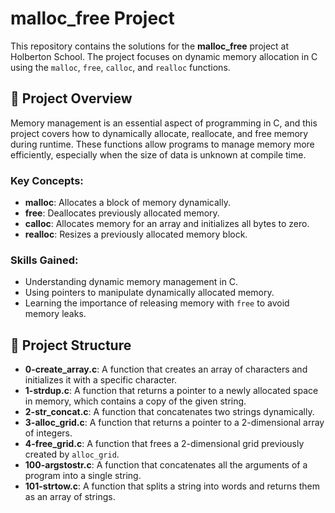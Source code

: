 # malloc_free Project

This repository contains the solutions for the **malloc_free** project at Holberton School. The project focuses on dynamic memory allocation in C using the `malloc`, `free`, `calloc`, and `realloc` functions.

## 📝 Project Overview

Memory management is an essential aspect of programming in C, and this project covers how to dynamically allocate, reallocate, and free memory during runtime. These functions allow programs to manage memory more efficiently, especially when the size of data is unknown at compile time.

### Key Concepts:
- **malloc**: Allocates a block of memory dynamically.
- **free**: Deallocates previously allocated memory.
- **calloc**: Allocates memory for an array and initializes all bytes to zero.
- **realloc**: Resizes a previously allocated memory block.

### Skills Gained:
- Understanding dynamic memory management in C.
- Using pointers to manipulate dynamically allocated memory.
- Learning the importance of releasing memory with `free` to avoid memory leaks.

## 📂 Project Structure

- **0-create_array.c**: A function that creates an array of characters and initializes it with a specific character.
- **1-strdup.c**: A function that returns a pointer to a newly allocated space in memory, which contains a copy of the given string.
- **2-str_concat.c**: A function that concatenates two strings dynamically.
- **3-alloc_grid.c**: A function that returns a pointer to a 2-dimensional array of integers.
- **4-free_grid.c**: A function that frees a 2-dimensional grid previously created by `alloc_grid`.
- **100-argstostr.c**: A function that concatenates all the arguments of a program into a single string.
- **101-strtow.c**: A function that splits a string into words and returns them as an array of strings.
